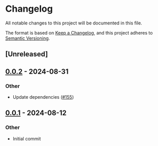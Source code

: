 # Changelog
All notable changes to this project will be documented in this file.

The format is based on [Keep a Changelog](https://keepachangelog.com/en/1.0.0/),
and this project adheres to [Semantic Versioning](https://semver.org/spec/v2.0.0.html).

## [Unreleased]


## [0.0.2](https://github.com/yonasBSD/youtui/compare/json-crawler/v0.0.1...json-crawler/v0.0.2) - 2024-08-31

### Other
- Update dependencies ([#155](https://github.com/yonasBSD/youtui/pull/155))




## [0.0.1](https://github.com/nick42d/youtui/releases/tag/json-crawler/v0.0.1) - 2024-08-12

### Other
- Initial commit


